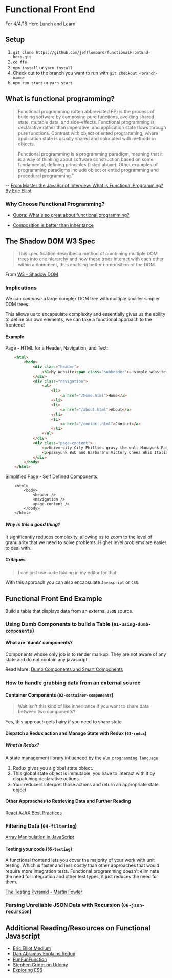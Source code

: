 # Functional Front End
For 4/4/18 Hero Lunch and Learn

## Setup

1. `git clone https://github.com/jefflombard/functionalFrontEnd-hero.git`
1. `cd ffe`
1. `npm install` or `yarn install`
1. Check out to the branch you want to run with `git checkout <branch-name>`
1. `npm run start` or `yarn start`

## What is functional programming?
>Functional programming (often abbreviated FP) is the process of building software by composing pure functions, avoiding shared state, mutable data, and side-effects. Functional programming is declarative rather than imperative, and application state flows through pure functions. Contrast with object oriented programming, where application state is usually shared and colocated with methods in objects.
>
> Functional programming is a programming paradigm, meaning that it is a way of thinking about software construction based on some fundamental, defining principles (listed above). Other examples of programming paradigms include object oriented programming and procedural programming.”

-- [From Master the JavaScript Interview: What is Functional Programming? By Eric Elliot](https://medium.com/javascript-scene/master-the-javascript-interview-what-is-functional-programming-7f218c68b3a0)

### Why Choose Functional Programming?

- [Quora: What's so great about functional programming?](https://www.quora.com/What-is-so-great-about-functional-programming-What-are-the-main-points-of-it-and-why-are-they-useful)

- [Composition is better than inheritance](https://www.youtube.com/watch?v=wfMtDGfHWpA)

## The Shadow DOM W3 Spec

> This specification describes a method of combining multiple DOM trees into one hierarchy and how these trees interact with each other within a document, thus enabling better composition of the DOM.

From [W3 - Shadow DOM](https://www.w3.org/TR/shadow-dom/)


### Implications

We can *compose* a large complex DOM tree with multiple smaller simpler DOM trees.

This allows us to encapsulate complexity and essentially gives us the ability to define our own elements, we can take a functional approach to the frontend!

#### Example

Page - HTML for a Header, Navigation, and Text:
```html
	<html>
        <body>
        	<div class="header">
            	<h1>My Website<span class="subheader">a simple website</span></h1>
            </div>
            <div class="navigation">
            	<ul>
                	<li>
                    	<a href="/home.html">Home</a>
                    </li>
                    <li>
                      	<a href="/about.html">About</a>
                    </li>
                    <li>
                    	<a href="/contact.html">Contact</a>
                    </li>
                </ul>
            </div>
            <div class="page-content">
            	<p>University City Phillies gravy the wall Manayunk Pat's Jersey Shore Rita's Eagles Victory McNabb Orange Line Citizen's Bank Park Fishtown hoagie Italian Market Flyers Geno's Rocky FDR practice stromboli Vet Independence Hall Comcast roll Love Park cheeseteak South Street youse.</p>
                <p>passyunk Bob and Barbara's Victory Cheez Whiz Italian Market Pat's the wall Love Park phantic Temple Flyers Bob Brady Mummers whiz Fishtown Tastykake jawn Point Breeze 95 Action News Liberty Bell gravy FDR Jersey Shore state store sixers Roots pretzel youse Frank Rizzo.</p>
            </div>
        </body>
    </html>
```

Simplified Page - Self Defined Components:
```
	<html>
    	<body>
        	<header />
            <navigation />
            <page-content />
        </body>
    </html>
```
##### Why is this a good thing?
It significantly reduces complexity, allowing us to zoom to the level of granularity that we need to solve problems. Higher level problems are easier to deal with.

##### Critiques

> I can just use code folding in my editor for that.

With this approach you can also encapsulate `Javascript` or `CSS`.

## Functional Front End Example

Build a table that displays data from an external `JSON` source.

### Using Dumb Components to build a Table (`01-using-dumb-components`)

#### What are 'dumb' components?

Components whose only job is to render markup. They are not aware of any state and do not contain any javascript.

Read More: [Dumb Components and Smart Components](https://medium.com/@thejasonfile/dumb-components-and-smart-components-e7b33a698d43)

### How to handle grabbing data from an external source

#### Container Components (`02-container-components`)

> Wait isn't this kind of like inheritance if you want to share data between two components?

Yes, this approach gets hairy if you need to share state.

#### Dispatch a Redux action and Manage State with Redux (`03-redux`)

##### What is Redux?

A state management library influenced by the [`elm programming language`](http://elm-lang.org/)

1. Redux gives you a global state object.
2. This global state object is immutable, you have to interact with it by dispatching  declarative actions.
3. Your reducers interpret those actions and return an appropriate state object

#### Other Approaches to Retrieving Data and Further Reading

[React AJAX Best Practices](https://www.javascriptstuff.com/react-ajax-best-practices/)

### Filtering Data (`04-filtering`)

[Array Manipulation in JavaScript](https://medium.com/@JeffLombardJr/understanding-foreach-map-filter-and-find-in-javascript-f91da93b9f2c)

#### Testing your code (`05-testing`)

A functional frontend lets you cover the majority of your work with unit testing. Which is faster and less costly than other approaches that would require more integration tests. Functional programming doesn't eliminate the need for integration and other test types, it just reduces the need for them.

[The Testing Pyramid - Martin Fowler](https://martinfowler.com/bliki/TestPyramid.html)

### Parsing Unreliable JSON Data with Recursion (`06-json-recursion`)

## Additional Reading/Resources on Functional Javascript

- [Eric Elliot Medium](https://medium.com/@_ericelliott)
- [Dan Abramov Explains Redux](https://egghead.io/courses/getting-started-with-redux)
- [FunFunFunction](https://www.youtube.com/channel/UCO1cgjhGzsSYb1rsB4bFe4Q)
- [Stephen Grider on Udemy](https://www.udemy.com/user/sgslo/)
- [Exploring ES6](http://exploringjs.com/es6/)
